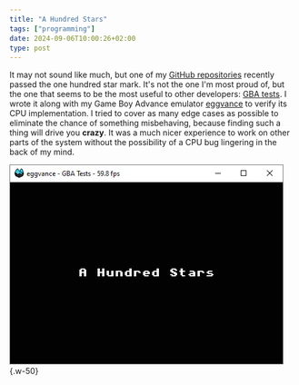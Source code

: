 ```yaml
---
title: "A Hundred Stars"
tags: ["programming"]
date: 2024-09-06T10:00:26+02:00
type: post
---
```

It may not sound like much, but one of my [GitHub repositories](https://github.com/jsmolka) recently passed the one hundred star mark. It's not the one I'm most proud of, but the one that seems to be the most useful to other developers: [GBA tests](https://github.com/jsmolka/gba-tests). I wrote it along with my Game Boy Advance emulator [eggvance](https://github.com/jsmolka/eggvance) to verify its CPU implementation. I tried to cover as many edge cases as possible to eliminate the chance of something misbehaving, because finding such a thing will drive you **crazy**. It was a much nicer experience to work on other parts of the system without the possibility of a CPU bug lingering in the back of my mind.

![](img/stars.png "Time to celebrate!")
{.w-50}
